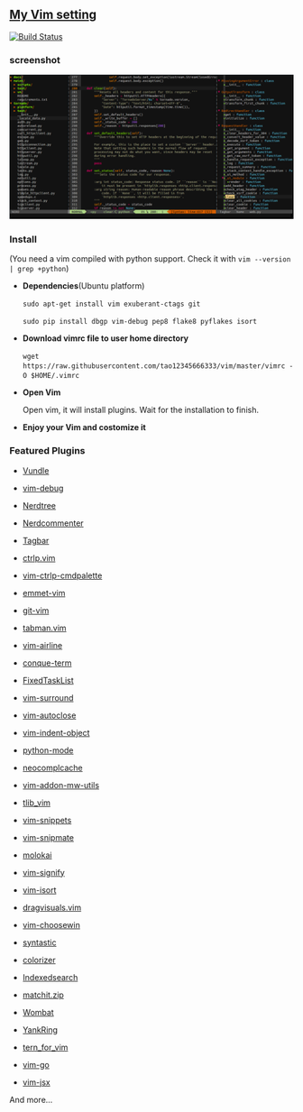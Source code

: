 ## [My Vim setting](http://tao12345666333.github.com/vim)
[![Build Status](https://travis-ci.org/tao12345666333/vim.png)](https://travis-ci.org/tao12345666333/vim)

### screenshot

![screenshot.png](screenshot.png)

### Install
(You need a vim compiled with python support. Check it with `vim --version | grep +python`)

* **Dependencies**(Ubuntu platform)

    `sudo apt-get install vim exuberant-ctags git`

    `sudo pip install dbgp vim-debug pep8 flake8 pyflakes isort`

* **Download vimrc file to user home directory**

    `wget https://raw.githubusercontent.com/tao12345666333/vim/master/vimrc -O $HOME/.vimrc`

* **Open Vim**

    Open vim, it will install plugins. Wait for the installation to finish.

* **Enjoy your Vim and costomize it**

### Featured Plugins

* [Vundle](https://github.com/VundleVim/Vundle.vim)

* [vim-debug]()

* [Nerdtree]()

* [Nerdcommenter]()

* [Tagbar]()

* [ctrlp.vim]()

* [vim-ctrlp-cmdpalette]()

* [emmet-vim]()

* [git-vim]()

* [tabman.vim]()

* [vim-airline]()

* [conque-term]()

* [FixedTaskList]()

* [vim-surround]()

* [vim-autoclose]()

* [vim-indent-object]()

* [python-mode]()

* [neocomplcache]()

* [vim-addon-mw-utils]()

* [tlib_vim]()

* [vim-snippets]()

* [vim-snipmate]()

* [molokai]()

* [vim-signify]()

* [vim-isort]()

* [dragvisuals.vim]()

* [vim-choosewin](https://github.com/t9md/vim-choosewin)

* [syntastic]()

* [colorizer]()

* [Indexedsearch]()

* [matchit.zip]()

* [Wombat]()

* [YankRing]()

* [tern_for_vim]()

* [vim-go]()

* [vim-jsx]()

And more...
